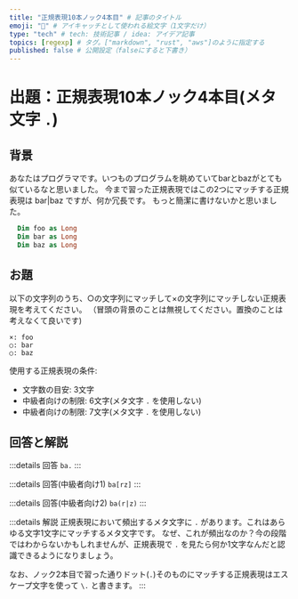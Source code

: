 ```yaml
---
title: "正規表現10本ノック4本目" # 記事のタイトル
emoji: "📝" # アイキャッチとして使われる絵文字（1文字だけ）
type: "tech" # tech: 技術記事 / idea: アイデア記事
topics: [regexp] # タグ。["markdown", "rust", "aws"]のように指定する
published: false # 公開設定（falseにすると下書き）
---
```

# 出題：正規表現10本ノック4本目(メタ文字 `.`)

## 背景

あなたはプログラマです。いつものプログラムを眺めていてbarとbazがとても似ているなと思いました。
今まで習った正規表現ではこの2つにマッチする正規表現は bar|baz ですが、何か冗長です。
もっと簡潔に書けないかと思いました。

```vb
  Dim foo as Long
  Dim bar as Long
  Dim baz as Long
```

## お題
以下の文字列のうち、○の文字列にマッチして×の文字列にマッチしない正規表現を考えてください。
（冒頭の背景のことは無視してください。置換のことは考えなくて良いです)

    ×: foo
    ○: bar
    ○: baz

使用する正規表現の条件:
  * 文字数の目安: 3文字
  * 中級者向けの制限: 6文字(メタ文字 `.` を使用しない)
  * 中級者向けの制限: 7文字(メタ文字 `.` を使用しない)

## 回答と解説

:::details 回答
`ba.`
:::

:::details 回答(中級者向け1)
`ba[rz]`
:::

:::details 回答(中級者向け2)
`ba(r|z)`
:::

:::details 解説
正規表現において頻出するメタ文字に `.` があります。これはあらゆる文字1文字にマッチするメタ文字です。
なぜ、これが頻出なのか？今の段階ではわからないかもしれませんが、正規表現で `.` を見たら何か1文字なんだと認識できるようになりましょう。

なお、ノック2本目で習った通りドット(`.`)そのものにマッチする正規表現はエスケープ文字を使って `\.` と書きます。
:::
